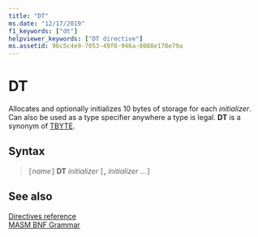 ```yaml
---
title: "DT"
ms.date: "12/17/2019"
f1_keywords: ["dt"]
helpviewer_keywords: ["DT directive"]
ms.assetid: 96c5c4e9-7053-49f0-946a-8088e178e79a
---
```

# DT

Allocates and optionally initializes 10 bytes of storage for each *initializer*. Can also be used as a type specifier anywhere a type is legal. **DT** is a synonym of [TBYTE](tbyte.md).

## Syntax

> ⟦*name*⟧ **DT** *initializer* ⟦__,__ *initializer* ...⟧

## See also

[Directives reference](directives-reference.md)\
[MASM BNF Grammar](masm-bnf-grammar.md)
